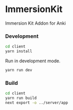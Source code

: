 # ImmersionKit
Immersion Kit Addon for Anki


### Development

```bash
cd client
yarn install
```

Run in development mode.

```bash
yarn run dev
```


### Build

```bash
cd client
yarn run build
next export -o ../server/app
```
